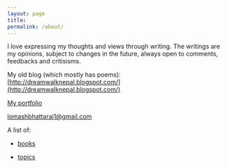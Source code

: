 ```yaml
---
layout: page
title: 
permalink: /about/
---
```


I love expressing my thoughts and views through writing. The writings are my opinions, subject to changes in the future, always open to comments, feedbacks and critisisms.

My old blog (which mostly has poems): [http://dreamwalknepal.blogspot.com/](http://dreamwalknepal.blogspot.com/)

[My portfolio](https://lomashbhattarai.github.io/portfolio/) 

[lomashbhattarai1@gmail.com](mailto:lomashbhattarai1@gmail.com)

A list of:

- [books](https://lomashbhattarai.github.io/books/)

- [topics](https://lomashbhattarai.github.io/topics/)
